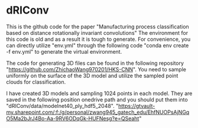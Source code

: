 # dRIConv
This is the github code for the paper "Manufacturing process classification based on distance rotationally invariant convolutions"
The environment for this code is old and as a result it is tough to generate. 
For convenience, you can directly utilize "env.yml" through the following code "conda env create -f env.yml" to generate the virtual environment.

The code for generating 3D files can be found in the following repository "https://github.com/ZhichaoWang970201/HKS-CNN".
You need to sample uniformly on the surface of the 3D model and utilize the sampled point clouds for classification.

I have created 3D models and sampling 1024 points in each model. 
They are saved in the following position onedrive path and you should put them into "dRIConv/data/modelnet40_ply_hdf5_2048".
"https://gtvault-my.sharepoint.com/:f:/g/personal/zwang945_gatech_edu/EhfNUOPsAjNGqO5Ma2bJrJ4Bo-Aa-9RV6ODqGk-HUFNesg?e=QSeaht"
